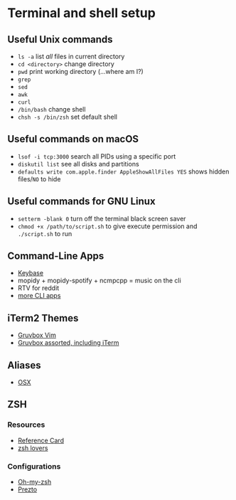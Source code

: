 # Terminal and shell setup

## Useful Unix commands
- `ls -a` list *all* files in current directory
- `cd <directory>` change directory
- `pwd` print working directory (…where am I?)
- `grep`
- `sed`
- `awk`
- `curl`
- `/bin/bash` change shell
- `chsh -s /bin/zsh` set default shell

## Useful commands on macOS
- `lsof -i tcp:3000` search all PIDs using a specific port
- `diskutil list` see all disks and partitions
- `defaults write com.apple.finder AppleShowAllFiles YES` shows hidden files/`NO` to hide

## Useful commands for GNU Linux
- `setterm -blank 0` turn off the terminal black screen saver
- `chmod +x /path/to/script.sh` to give execute permission and `./script.sh` to run

## Command-Line Apps
- [Keybase](https://keybase.io/docs/command_line)
- mopidy + mopidy-spotify + ncmpcpp = music on the cli
- RTV for reddit
- [more CLI apps](https://github.com/brettinternet/awesome-command-line-apps)


## iTerm2 Themes
- [Gruvbox Vim](https://github.com/morhetz/gruvbox)
- [Gruvbox assorted, including iTerm](https://github.com/morhetz/gruvbox-contrib)

## Aliases
- [OSX](https://github.com/robbyrussell/oh-my-zsh/tree/master/plugins/osx)

## ZSH
### Resources
- [Reference Card](http://www.bash2zsh.com/zsh_refcard/refcard.pdf)
- [zsh lovers](http://grml.org/zsh/zsh-lovers.html)

### Configurations
- [Oh-my-zsh](https://github.com/robbyrussell/oh-my-zsh)
- [Prezto](https://github.com/sorin-ionescu/prezto)
